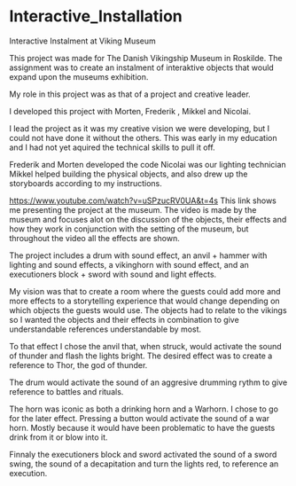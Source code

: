 # Interactive_Installation
Interactive Instalment at Viking Museum

This project was made for The Danish Vikingship Museum in Roskilde. 
The assignment was to create an instalment of interaktive objects that would expand upon the museums exhibition.

My role in this project was as that of a project and creative leader.

I developed this project with Morten, Frederik , Mikkel and Nicolai. 

I lead the project as it was my creative vision we were developing, but I could not have done it without the others. 
This was early in my education and I had not yet aquired the technical skills to pull it off. 

Frederik and Morten developed the code
Nicolai was our lighting technician
Mikkel helped building the physical objects, and also drew up the storyboards according to my instructions.

https://www.youtube.com/watch?v=uSPzucRV0UA&t=4s
This link shows me presenting the project at the museum. The video is made by the museum and focuses alot on the discussion of the
objects, their effects and how they work in conjunction with the setting of the museum, but throughout the video all the effects are shown. 


The project includes a drum with sound effect, an anvil + hammer with lighting and sound effects, a vikinghorn with sound effect,
and an executioners block + sword with sound and light effects. 

My vision was that to create a room where the guests could add more and more effects to a storytelling experience that would change
depending on which objects the guests would use. The objects had to relate to the vikings so I wanted the objects and their effects
in combination to give understandable references understandable by most. 

To that effect I chose the anvil that, when struck, would activate the sound of thunder and flash the lights bright. The desired effect
was to create a reference to Thor, the god of thunder. 

The drum would activate the sound of an aggresive drumming rythm to give reference to battles and rituals.

The horn was iconic as both a drinking horn and a Warhorn. I chose to go for the later effect. Pressing a button would activate the
sound of a war horn. Mostly because it would have been problematic to have the guests drink from it or blow into it.

Finnaly the executioners block and sword activated the sound of a sword swing, the sound of a decapitation and turn the lights red, to reference an execution. 






